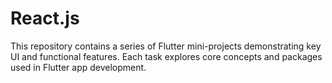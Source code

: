 # React.js
This repository contains a series of Flutter mini-projects demonstrating key UI and functional features. Each task explores core concepts and packages used in Flutter app development.
